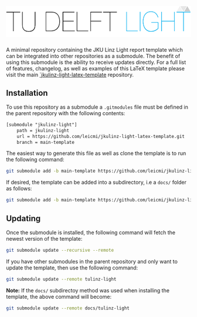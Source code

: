 # ![LightLogo](./images/header_logo.svg)

A minimal repository containing the JKU Linz Light report template which can be
integrated into other repositories as a submodule. The benefit of using this
submodule is the ability to receive updates directly. For a full list of
features, changelog, as well as examples of this LaTeX template please visit
the main [`jkulinz-light-latex-template](https://github.com/leicmi/jkulinz-light-latex-template)
repository.

## Installation

To use this repository as a submodule a `.gitmodules` file must be defined in
the parent repository with the following contents:

```gitconfig
[submodule "jkulinz-light"]
    path = jkulinz-light
    url = https://github.com/leicmi/jkulinz-light-latex-template.git
    branch = main-template
```

The easiest way to generate this file as well as clone the template is to run
the following command:

```bash
git submodule add -b main-template https://github.com/leicmi/jkulinz-light-latex-template.git jkulinz-light
```

If desired, the template can be added into a subdirectory, i.e a `docs/` folder
as follows:

```bash
git submodule add -b main-template https://github.com/leicmi/jkulinz-light-latex-template.git docs/jkulinz-light
```

## Updating

Once the submodule is installed, the following command will fetch the
newest version of the template:

```bash
git submodule update --recursive --remote
```

If you have other submodules in the parent repository and only want to update
the template, then use the following command:

```bash
git submodule update --remote tulinz-light
```

**Note:** If the `docs/` subdirectoy method was used when installing the
template, the above command will become:

```bash
git submodule update --remote docs/tulinz-light
```
